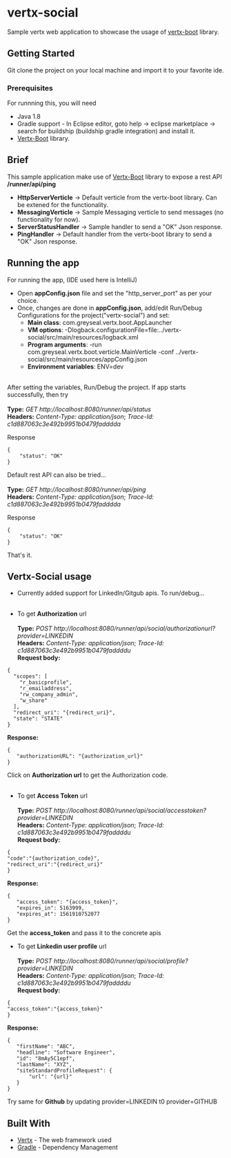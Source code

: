 # vertx-social
Sample vertx web application to showcase the usage of [vertx-boot](https://github.com/greyseal/vertx-boot) library. 

## Getting Started

Git clone the project on your local machine and import it to your favorite ide.

### Prerequisites

For runnning this, you will need
- Java 1.8
- Gradle support - In Eclipse editor, goto help -> eclipse marketplace -> search for buildship (buildship gradle integration) and install it.
- [Vertx-Boot](https://github.com/greyseal/vertx-boot) library. 

## Brief
This sample application make use of [Vertx-Boot](https://github.com/greyseal/vertx-boot) library to expose a rest API **/runner/api/ping**
- **HttpServerVerticle**       -> Default verticle from the vertx-boot library. Can be extened for the functionality.
- **MessagingVerticle**        -> Sample Messaging verticle to send messages (no functionality for now).
- **ServerStatusHandler**      -> Sample handler to send a "OK" Json response.
- **PingHandler**              -> Default handler from the vertx-boot library to send a "OK" Json response.

## Running the app

For running the app, (IDE used here is IntelliJ)
- Open **appConfig.json** file and set the "http_server_port" as per your choice.
- Once, changes are done in **appConfig.json**, add/edit Run/Debug Configurations for the project("vertx-social") and set:
  * **Main class**: com.greyseal.vertx.boot.AppLauncher
  * **VM options**: -Dlogback.configurationFile=file:../vertx-social/src/main/resources/logback.xml
  * **Program arguments**: -run com.greyseal.vertx.boot.verticle.MainVerticle -conf ../vertx-social/src/main/resources/appConfig.json 
  * **Environment variables**: ENV=dev 
 <br /><br /> 

After setting the variables, Run/Debug the project. If app starts successfully, then try <br /><br /> 
**Type:** *GET http://localhost:8080/runner/api/status* <br />
**Headers:** *Content-Type: application/json*;  *Trace-Id: c1d887063c3e492b9951b0479fadddda* <br />

Response<br />
```
{
    "status": "OK"
}
```
Default rest API can also be tried... <br /><br />
**Type:** *GET http://localhost:8080/runner/api/ping* <br />
**Headers:** *Content-Type: application/json*;  *Trace-Id: c1d887063c3e492b9951b0479fadddda* <br />

Response<br />
```
{
    "status": "OK"
}
```
That's it.

## Vertx-Social usage
- Currently added support for LinkedIn/Gitgub apis. To run/debug...<br  /><br  />
* To get **Authorization** url <br /><br />
**Type:** *POST http://localhost:8080/runner/api/social/authorizationurl?provider=LINKEDIN* <br />
**Headers:** *Content-Type: application/json*;  *Trace-Id: c1d887063c3e492b9951b0479faddddu* <br />
**Request body:**
 ```
 {
   "scopes": [
     "r_basicprofile",
     "r_emailaddress",
     "rw_company_admin",
     "w_share"
   ],
   "redirect_uri": "{redirect_uri}",
   "state": "STATE"
 }
 ```
 **Response:**
 ```
 {
    "authorizationURL": "{authorization_url}"
}
 ```
Click on **Authorization url** to get the Authorization code. <br /> <br />
* To get **Access Token** url <br /><br />
**Type:** *POST http://localhost:8080/runner/api/social/accesstoken?provider=LINKEDIN* <br />
**Headers:** *Content-Type: application/json*;  *Trace-Id: c1d887063c3e492b9951b0479faddddu* <br />
**Request body:**
 ```
{
"code":"{authorization_code}",
"redirect_uri":"{redirect_uri}"
}
 ```
 **Response:**
 ```
{
    "access_token": "{access_token}",
    "expires_in": 5163999,
    "expires_at": 1561910752077
}
 ```
Get the **access_token** and pass it to the concrete apis
* To get **Linkedin user profile** url <br /><br />
**Type:** *POST http://localhost:8080/runner/api/social/profile?provider=LINKEDIN* <br />
**Headers:** *Content-Type: application/json*;  *Trace-Id: c1d887063c3e492b9951b0479faddddu* <br />
**Request body:**
 ```
{
"access_token":"{access_token}"
}
 ```
 **Response:**
 ```
{
    "firstName": "ABC",
    "headline": "Software Engineer",
    "id": "8mAy5C1epf",
    "lastName": "XYZ",
    "siteStandardProfileRequest": {
        "url": "{url}"
    }
}
 ```
 
Try same for **Github** by updating provider=LINKEDIN t0 provider=GITHUB


## Built With

* [Vertx](http://vertx.io/) - The web framework used
* [Gradle](https://gradle.org/) - Dependency Management
